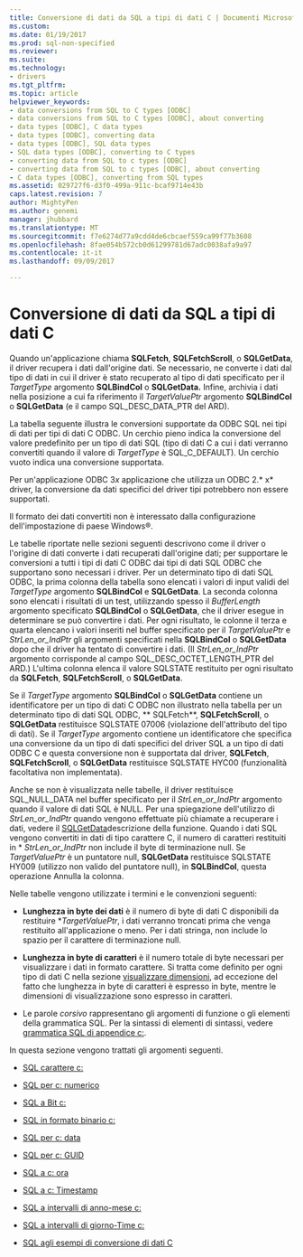 ```yaml
---
title: Conversione di dati da SQL a tipi di dati C | Documenti Microsoft
ms.custom: 
ms.date: 01/19/2017
ms.prod: sql-non-specified
ms.reviewer: 
ms.suite: 
ms.technology:
- drivers
ms.tgt_pltfrm: 
ms.topic: article
helpviewer_keywords:
- data conversions from SQL to C types [ODBC]
- data conversions from SQL to C types [ODBC], about converting
- data types [ODBC], C data types
- data types [ODBC], converting data
- data types [ODBC], SQL data types
- SQL data types [ODBC], converting to C types
- converting data from SQL to c types [ODBC]
- converting data from SQL to c types [ODBC], about converting
- C data types [ODBC], converting from SQL types
ms.assetid: 029727f6-d3f0-499a-911c-bcaf9714e43b
caps.latest.revision: 7
author: MightyPen
ms.author: genemi
manager: jhubbard
ms.translationtype: MT
ms.sourcegitcommit: f7e6274d77a9cdd4de6cbcaef559ca99f77b3608
ms.openlocfilehash: 8fae054b572cb0d61299781d67adc0038afa9a97
ms.contentlocale: it-it
ms.lasthandoff: 09/09/2017

---
```

# <a name="converting-data-from-sql-to-c-data-types"></a>Conversione di dati da SQL a tipi di dati C
Quando un'applicazione chiama **SQLFetch**, **SQLFetchScroll**, o **SQLGetData**, il driver recupera i dati dall'origine dati. Se necessario, ne converte i dati dal tipo di dati in cui il driver è stato recuperato al tipo di dati specificato per il *TargetType* argomento **SQLBindCol** o **SQLGetData.** Infine, archivia i dati nella posizione a cui fa riferimento il *TargetValuePtr* argomento **SQLBindCol** o **SQLGetData** (e il campo SQL_DESC_DATA_PTR del ARD).  
  
 La tabella seguente illustra le conversioni supportate da ODBC SQL nei tipi di dati per tipi di dati C ODBC. Un cerchio pieno indica la conversione del valore predefinito per un tipo di dati SQL (tipo di dati C a cui i dati verranno convertiti quando il valore di *TargetType* è SQL_C_DEFAULT). Un cerchio vuoto indica una conversione supportata.  
  
 Per un'applicazione ODBC 3*x* applicazione che utilizza un ODBC 2.* x* driver, la conversione da dati specifici del driver tipi potrebbero non essere supportati.  
  
 Il formato dei dati convertiti non è interessato dalla configurazione dell'impostazione di paese Windows®.  
  
 Le tabelle riportate nelle sezioni seguenti descrivono come il driver o l'origine di dati converte i dati recuperati dall'origine dati; per supportare le conversioni a tutti i tipi di dati C ODBC dai tipi di dati SQL ODBC che supportano sono necessari i driver. Per un determinato tipo di dati SQL ODBC, la prima colonna della tabella sono elencati i valori di input validi del *TargetType* argomento **SQLBindCol** e **SQLGetData**. La seconda colonna sono elencati i risultati di un test, utilizzando spesso il *BufferLength* argomento specificato **SQLBindCol** o **SQLGetData**, che il driver esegue in determinare se può convertire i dati. Per ogni risultato, le colonne il terza e quarta elencano i valori inseriti nel buffer specificato per il *TargetValuePtr* e *StrLen_or_IndPtr* gli argomenti specificati nella **SQLBindCol** o **SQLGetData** dopo che il driver ha tentato di convertire i dati. (Il *StrLen_or_IndPtr* argomento corrisponde al campo SQL_DESC_OCTET_LENGTH_PTR del ARD.) L'ultima colonna elenca il valore SQLSTATE restituito per ogni risultato da **SQLFetch**, **SQLFetchScroll**, o **SQLGetData**.  
  
 Se il *TargetType* argomento **SQLBindCol** o **SQLGetData** contiene un identificatore per un tipo di dati C ODBC non illustrato nella tabella per un determinato tipo di dati SQL ODBC, ** SQLFetch**, **SQLFetchScroll**, o **SQLGetData** restituisce SQLSTATE 07006 (violazione dell'attributo del tipo di dati). Se il *TargetType* argomento contiene un identificatore che specifica una conversione da un tipo di dati specifici del driver SQL a un tipo di dati ODBC C e questa conversione non è supportata dal driver, **SQLFetch**, **SQLFetchScroll**, o **SQLGetData** restituisce SQLSTATE HYC00 (funzionalità facoltativa non implementata).  
  
 Anche se non è visualizzata nelle tabelle, il driver restituisce SQL_NULL_DATA nel buffer specificato per il *StrLen_or_IndPtr* argomento quando il valore di dati SQL è NULL. Per una spiegazione dell'utilizzo di *StrLen_or_IndPtr* quando vengono effettuate più chiamate a recuperare i dati, vedere il [SQLGetData](../../../odbc/reference/syntax/sqlgetdata-function.md)descrizione della funzione. Quando i dati SQL vengono convertiti in dati di tipo carattere C, il numero di caratteri restituiti in \* *StrLen_or_IndPtr* non include il byte di terminazione null. Se *TargetValuePtr* è un puntatore null, **SQLGetData** restituisce SQLSTATE HY009 (utilizzo non valido del puntatore null), in **SQLBindCol**, questa operazione Annulla la colonna.  
  
 Nelle tabelle vengono utilizzate i termini e le convenzioni seguenti:  
  
-   **Lunghezza in byte dei dati** è il numero di byte di dati C disponibili da restituire **TargetValuePtr*, i dati verranno troncati prima che venga restituito all'applicazione o meno. Per i dati stringa, non include lo spazio per il carattere di terminazione null.  
  
-   **Lunghezza in byte di caratteri** è il numero totale di byte necessari per visualizzare i dati in formato carattere. Si tratta come definito per ogni tipo di dati C nella sezione [visualizzare dimensioni](../../../odbc/reference/appendixes/display-size.md), ad eccezione del fatto che lunghezza in byte di caratteri è espresso in byte, mentre le dimensioni di visualizzazione sono espresso in caratteri.  
  
-   Le parole *corsivo* rappresentano gli argomenti di funzione o gli elementi della grammatica SQL. Per la sintassi di elementi di sintassi, vedere [grammatica SQL di appendice c:](../../../odbc/reference/appendixes/appendix-c-sql-grammar.md).  
  
 In questa sezione vengono trattati gli argomenti seguenti.  
  
-   [SQL carattere c:](../../../odbc/reference/appendixes/sql-to-c-character.md)  
  
-   [SQL per c: numerico](../../../odbc/reference/appendixes/sql-to-c-numeric.md)  
  
-   [SQL a Bit c:](../../../odbc/reference/appendixes/sql-to-c-bit.md)  
  
-   [SQL in formato binario c:](../../../odbc/reference/appendixes/sql-to-c-binary.md)  
  
-   [SQL per c: data](../../../odbc/reference/appendixes/sql-to-c-date.md)  
  
-   [SQL per c: GUID](../../../odbc/reference/appendixes/sql-to-c-guid.md)  
  
-   [SQL a c: ora](../../../odbc/reference/appendixes/sql-to-c-time.md)  
  
-   [SQL a c: Timestamp](../../../odbc/reference/appendixes/sql-to-c-timestamp.md)  
  
-   [SQL a intervalli di anno-mese c:](../../../odbc/reference/appendixes/sql-to-c-year-month-intervals.md)  
  
-   [SQL a intervalli di giorno-Time c:](../../../odbc/reference/appendixes/sql-to-c-day-time-intervals.md)  
  
-   [SQL agli esempi di conversione di dati C](../../../odbc/reference/appendixes/sql-to-c-data-conversion-examples.md)
